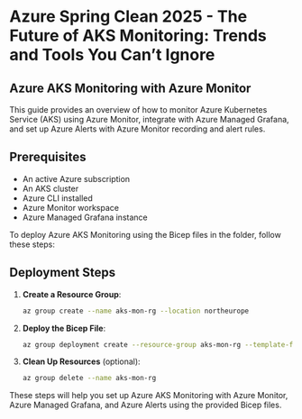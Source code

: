# Azure Spring Clean 2025 - The Future of AKS Monitoring: Trends and Tools You Can’t Ignore

## Azure AKS Monitoring with Azure Monitor

This guide provides an overview of how to monitor Azure Kubernetes Service (AKS) using Azure Monitor, integrate with Azure Managed Grafana, and set up Azure Alerts with Azure Monitor recording and alert rules.

## Prerequisites

- An active Azure subscription
- An AKS cluster
- Azure CLI installed
- Azure Monitor workspace
- Azure Managed Grafana instance

To deploy Azure AKS Monitoring using the Bicep files in the folder, follow these steps:

## Deployment Steps

1. **Create a Resource Group**:
   ```sh
   az group create --name aks-mon-rg --location northeurope
   ```

2. **Deploy the Bicep File**:
   ```sh
   az group deployment create --resource-group aks-mon-rg --template-file aks-monitoring.bicep --parameters location=northeurope name=aks-mon-cluster
   ```

3. **Clean Up Resources** (optional):
   ```sh
   az group delete --name aks-mon-rg
   ```

These steps will help you set up Azure AKS Monitoring with Azure Monitor, Azure Managed Grafana, and Azure Alerts using the provided Bicep files.